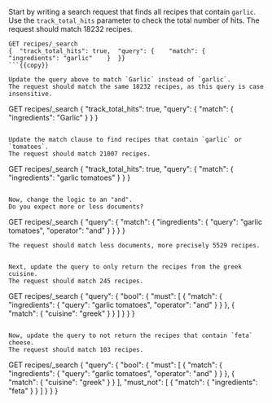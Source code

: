 Start by writing a search request that finds all recipes that contain `garlic`.
Use the `track_total_hits` parameter to check the total number of hits.
The request should match 18232 recipes.

```
GET recipes/_search
{  "track_total_hits": true,  "query": {    "match": {      "ingredients": "garlic"    }  }}
```{{copy}}

Update the query above to match `Garlic` instead of `garlic`.
The request should match the same 18232 recipes, as this query is case
insensitive.
```
GET recipes/_search
{
  "track_total_hits": true,
  "query": {
    "match": {
      "ingredients": "Garlic"
    }
  }
}
```{{copy}}

Update the match clause to find recipes that contain `garlic` or `tomatoes`.
The request should match 21007 recipes.
```
GET recipes/_search
{
  "track_total_hits": true,
  "query": {
    "match": {
      "ingredients": "garlic tomatoes"
    }
  }
}
```{{copy}}

Now, change the logic to an "and".
Do you expect more or less documents?
```
GET recipes/_search
{
  "query": {
    "match": {
      "ingredients": {
        "query": "garlic tomatoes",
        "operator": "and"
      }
    }
  }
}
```{{copy}}
The request should match less documents, more precisely 5529 recipes.


Next, update the query to only return the recipes from the greek cuisine.
The request should match 245 recipes.
```
GET recipes/_search
{
  "query": {
    "bool": {
      "must": [
        {
          "match": {
            "ingredients": {
              "query": "garlic tomatoes",
              "operator": "and"
            }
          }
        },
        {
          "match": {
            "cuisine": "greek"
          }
        }
      ]
    }
  }
}
```{{copy}}

Now, update the query to not return the recipes that contain `feta` cheese.
The request should match 103 recipes.
```
GET recipes/_search
{
  "query": {
    "bool": {
      "must": [
        {
          "match": {
            "ingredients": {
              "query": "garlic tomatoes",
              "operator": "and"
            }
          }
        },
        {
          "match": {
            "cuisine": "greek"
          }
        }
      ],
      "must_not": [
        {
          "match": {
            "ingredients": "feta"
          }
        }
      ]
    }
  }
}
```{{copy}}

